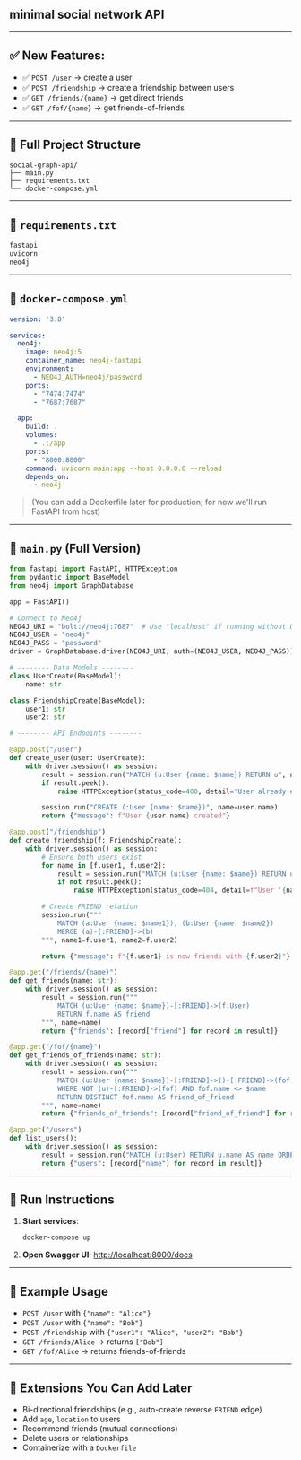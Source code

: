 ## **minimal social network API**

---

## ✅ New Features:

* ✅ `POST /user` → create a user
* ✅ `POST /friendship` → create a friendship between users
* ✅ `GET /friends/{name}` → get direct friends
* ✅ `GET /fof/{name}` → get friends-of-friends

---

## 🧱 Full Project Structure

```
social-graph-api/
├── main.py
├── requirements.txt
└── docker-compose.yml
```

---

## 📄 `requirements.txt`

```txt
fastapi
uvicorn
neo4j
```

---

## 🐳 `docker-compose.yml`

```yaml
version: '3.8'

services:
  neo4j:
    image: neo4j:5
    container_name: neo4j-fastapi
    environment:
      - NEO4J_AUTH=neo4j/password
    ports:
      - "7474:7474"
      - "7687:7687"

  app:
    build: .
    volumes:
      - .:/app
    ports:
      - "8000:8000"
    command: uvicorn main:app --host 0.0.0.0 --reload
    depends_on:
      - neo4j
```

> (You can add a Dockerfile later for production; for now we'll run FastAPI from host)

---

## 🧩 `main.py` (Full Version)

```python
from fastapi import FastAPI, HTTPException
from pydantic import BaseModel
from neo4j import GraphDatabase

app = FastAPI()

# Connect to Neo4j
NEO4J_URI = "bolt://neo4j:7687"  # Use "localhost" if running without Docker Compose
NEO4J_USER = "neo4j"
NEO4J_PASS = "password"
driver = GraphDatabase.driver(NEO4J_URI, auth=(NEO4J_USER, NEO4J_PASS))

# -------- Data Models --------
class UserCreate(BaseModel):
    name: str

class FriendshipCreate(BaseModel):
    user1: str
    user2: str

# -------- API Endpoints --------

@app.post("/user")
def create_user(user: UserCreate):
    with driver.session() as session:
        result = session.run("MATCH (u:User {name: $name}) RETURN u", name=user.name)
        if result.peek():
            raise HTTPException(status_code=400, detail="User already exists")

        session.run("CREATE (:User {name: $name})", name=user.name)
        return {"message": f"User {user.name} created"}

@app.post("/friendship")
def create_friendship(f: FriendshipCreate):
    with driver.session() as session:
        # Ensure both users exist
        for name in [f.user1, f.user2]:
            result = session.run("MATCH (u:User {name: $name}) RETURN u", name=name)
            if not result.peek():
                raise HTTPException(status_code=404, detail=f"User '{name}' not found")

        # Create FRIEND relation
        session.run("""
            MATCH (a:User {name: $name1}), (b:User {name: $name2})
            MERGE (a)-[:FRIEND]->(b)
        """, name1=f.user1, name2=f.user2)

        return {"message": f"{f.user1} is now friends with {f.user2}"}

@app.get("/friends/{name}")
def get_friends(name: str):
    with driver.session() as session:
        result = session.run("""
            MATCH (u:User {name: $name})-[:FRIEND]->(f:User)
            RETURN f.name AS friend
        """, name=name)
        return {"friends": [record["friend"] for record in result]}

@app.get("/fof/{name}")
def get_friends_of_friends(name: str):
    with driver.session() as session:
        result = session.run("""
            MATCH (u:User {name: $name})-[:FRIEND]->()-[:FRIEND]->(fof:User)
            WHERE NOT (u)-[:FRIEND]->(fof) AND fof.name <> $name
            RETURN DISTINCT fof.name AS friend_of_friend
        """, name=name)
        return {"friends_of_friends": [record["friend_of_friend"] for record in result]}

@app.get("/users")
def list_users():
    with driver.session() as session:
        result = session.run("MATCH (u:User) RETURN u.name AS name ORDER BY name")
        return {"users": [record["name"] for record in result]}
```

---

## 🚀 Run Instructions

1. **Start services**:

   ```bash
   docker-compose up
   ```

2. **Open Swagger UI**:
   [http://localhost:8000/docs](http://localhost:8000/docs)

---

## 🧪 Example Usage

* `POST /user` with `{"name": "Alice"}`
* `POST /user` with `{"name": "Bob"}`
* `POST /friendship` with `{"user1": "Alice", "user2": "Bob"}`
* `GET /friends/Alice` → returns `["Bob"]`
* `GET /fof/Alice` → returns friends-of-friends

---

## 🧠 Extensions You Can Add Later

* Bi-directional friendships (e.g., auto-create reverse `FRIEND` edge)
* Add `age`, `location` to users
* Recommend friends (mutual connections)
* Delete users or relationships
* Containerize with a `Dockerfile`

